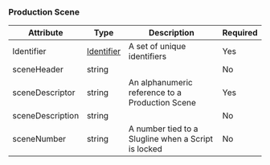 ### Production Scene

| Attribute        | Type | Description | Required |
| ---------------- | ---- | ----------- | ---- |
| Identifier  | [Identifier](../Utility/Identifier.md)   | A set of unique identifiers                   | Yes |
| sceneHeader      | string     |             | No |
| sceneDescriptor  | string     | An alphanumeric reference to a Production Scene | Yes |
| sceneDescription | string     |             | No |
| sceneNumber      | string     | A number tied to a Slugline when a Script is locked | No |

